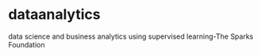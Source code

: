 # dataanalytics
data science and business analytics using supervised learning-The Sparks Foundation
